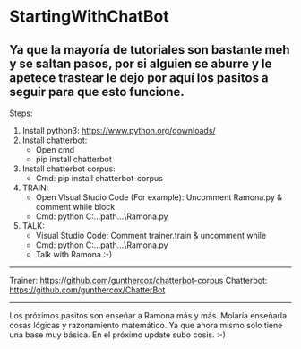 # StartingWithChatBot
Ya que la mayoría de tutoriales son bastante meh y se saltan pasos, por si alguien se aburre y le apetece trastear le dejo por aquí los pasitos a seguir para que esto funcione. 
----------------------------------

Steps: 
  1) Install python3: https://www.python.org/downloads/ 
  2) Install chatterbot: 
      - Open cmd
      - pip install chatterbot
  3) Install chatterbot corpus: 
      - Cmd: pip install chatterbot-corpus
  4) TRAIN:  
      - Open Visual Studio Code (For example): Uncomment Ramona.py & comment while block 
      - Cmd: python C:\...path...\Ramona.py
  5) TALK: 
      - Visual Studio Code: Comment trainer.train & uncomment while
      - Cmd: python C:\...path...\Ramona.py
      - Talk with Ramona :-) 
      
----------------------------------

  Trainer: https://github.com/gunthercox/chatterbot-corpus
  Chatterbot: https://github.com/gunthercox/ChatterBot
  
----------------------------------  

Los próximos pasitos son enseñar a Ramona más y más. Molaría enseñarla cosas lógicas y razonamiento matemático. Ya que ahora mismo solo tiene una base muy básica. En el próximo update subo cosis. :-) 
